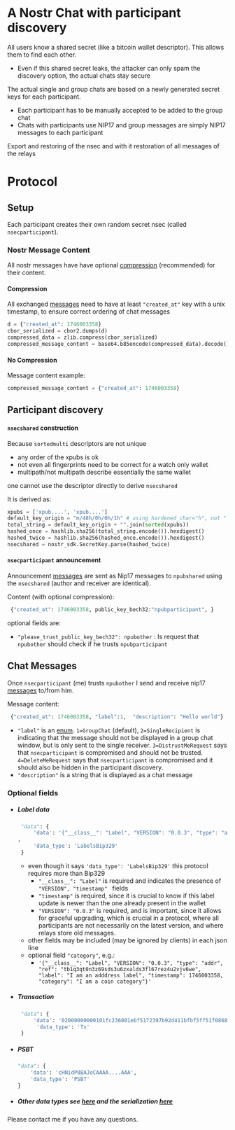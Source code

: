 # A Nostr Chat with participant discovery

All users know a shared secret (like a bitcoin wallet descriptor). This allows them to find each other. 
  * Even if this shared secret leaks, the attacker can only spam the discovery option, the actual chats stay secure

The actual single and group chats are based on a newly generated secret keys for each participant.
  * Each participant has to be manually accepted to be added to the group chat
  * Chats with participants use NIP17 and group messages are simply NIP17 messages to each participant 

Export and restoring of the nsec and with it restoration of all messages of the relays







# Protocol

## Setup

Each participant creates their own random secret nsec (called `nsecparticipant`).

### Nostr Message Content

All nostr messages have have optional [compression](https://github.com/andreasgriffin/bitcoin-nostr-chat/blob/bcdeb0659c3bb9dfeec4987d9b228460338fa0f2/bitcoin_nostr_chat/base_dm.py#L75) (recommended) for their content. 

#### Compression

All exchanged [messages](https://github.com/andreasgriffin/bitcoin-nostr-chat/blob/bcdeb0659c3bb9dfeec4987d9b228460338fa0f2/bitcoin_nostr_chat/base_dm.py#L50) need to have at least `"created_at"` key with a unix timestamp, to ensure correct ordering of chat messages

```python
d = {"created_at": 1746003358}
cbor_serialized = cbor2.dumps(d)
compressed_data = zlib.compress(cbor_serialized)
compressed_message_content = base64.b85encode(compressed_data).decode()
```

#### No Compression

Message content example: 

```python
compressed_message_content = {"created_at": 1746003358}
```



## Participant discovery

#### `nsecshared` construction

Because `sortedmulti`  descriptors are not unique

- any order of the xpubs is ok
- not even all fingerprints need to be correct for a watch only wallet
-  multipath/not multipath describe essentially the same wallet

 one cannot use the descriptor directly to derive `nsecshared`

It is derived as:

````python
xpubs = ['xpub....', 'xpub....']
default_key_origin = "m/48h/0h/0h/1h" # using hardened_char="h", not "'"
total_string = default_key_origin + "".join(sorted(xpubs))
hashed_once = hashlib.sha256(total_string.encode()).hexdigest()
hashed_twice = hashlib.sha256(hashed_once.encode()).hexdigest() 
nsecshared = nostr_sdk.SecretKey.parse(hashed_twice)
````

#### `nsecparticipant` announcement

Announcement [messages](https://github.com/andreasgriffin/bitcoin-nostr-chat/blob/bcdeb0659c3bb9dfeec4987d9b228460338fa0f2/bitcoin_nostr_chat/protocol_dm.py#L42) are sent as Nip17 messages to `npubshared` using the `nsecshared` (author and receiver are identical).

Content (with optional compression):

````python
 {"created_at": 1746003358, public_key_bech32:"npubparticipant", }
````

optional fields are:

- `"please_trust_public_key_bech32": npubother` :  Is  request that `npubother` should check if he trusts `npubparticipant`

## Chat Messages

Once `nsecparticipant` (me) trusts `npubother` I send and receive nip17 [messages](https://github.com/andreasgriffin/bitcoin-nostr-chat/blob/a0e16671308822442f313f686174d2c46b6231e2/bitcoin_nostr_chat/bitcoin_dm.py#L61) to/from him.

Message content:

````python
 {"created_at": 1746003358, "label":1,  "description": "Hello world"}
````

* `"label"` is an [enum](https://github.com/andreasgriffin/bitcoin-nostr-chat/blob/a0e16671308822442f313f686174d2c46b6231e2/bitcoin_nostr_chat/bitcoin_dm.py#L46).  `1=GroupChat` (default),   `2=SingleRecipient` is indicating that the message should not be displayed in a group chat window, but is only sent to the single receiver. `3=DistrustMeRequest`  says that `nsecparticipant` is compromised and should not be trusted. `4=DeleteMeRequest`  says that `nsecparticipant` is compromised and it should also be hidden in the participant discovery. 
* `"description"` is a string that is displayed as a chat message

### Optional fields

- ##### Label data

  ````python
   "data": {
       'data': '{"__class__": "Label", "VERSION": "0.0.3", "type": "addr", "ref": "tb1q3qt0n3z69sds3u6zxalds3fl67rez4u2vjv6we", "label": "I am an adddress label", "timestamp": 1746003358}\n{"__class__": "Label", "VERSION": "0.0.3", "type": "addr", "ref": "tb1qmx7ke6j0amadeca65xqxpwh0utju5g3u55na9a", "label": "I am an adddress label too", "timestamp": 1746003358}'
  ,
       'data_type': 'LabelsBip329'
   }
  ````

  - even though it says `'data_type': 'LabelsBip329'` this protocol requires more than Bip329
    - `"__class__": "Label"` is required and indicates the presence of `"VERSION", "timestamp" ` fields
    - `"timestamp"` is required, since it is crucial to know if this label update is newer than the one already present in the wallet
    - `"VERSION": "0.0.3"` is required, and is important, since it allows for graceful upgrading, which is crucial in a protocol, where all participants are not necessarily on the latest version, and where relays store old messages.
  - other fields may be included (may be ignored by clients)  in each json line
  - optional field `"category"`, e.g.:
    - `'{"__class__": "Label", "VERSION": "0.0.3", "type": "addr", "ref": "tb1q3qt0n3z69sds3u6zxalds3fl67rez4u2vjv6we", "label": "I am an adddress label", "timestamp": 1746003358, "category": "I am a coin category"}'`

- ##### Transaction 

  ````python
   "data": { 
       'data': '02000000000101fc236001ebf5172397b92d411bfbf5ff51f08686e2443e248d0c2ed216d6ef070000000000fdffffff012709000000000000160014cbcd06e51299d26952ceed9b22fda644aa7df1220247304402203cb08c4b6b6410ed5b49532059c2ba6f525c2e59bf0edb013f830876f5ee0da702206f8e97552d0f8a6b0359431b58395aa42dc1ca12d26a1b8ca184cfd9e87187ef012102581ea439b4a084c2945eec9b57da1621c5792b4209eab4fd26c284720219ebb7070c0000', 
    	'data_type': 'Tx'
   }
  ````


- ##### PSBT 

  ````python
  "data": { 
      'data': 'cHNidP8BAJoCAAAA....AAA', 
      'data_type': 'PSBT'
  }
  ````

- ##### Other data types see [here](https://github.com/andreasgriffin/bitcoin-qr-tools/blob/afc9d6c552838d02e48f02abe69905116d372a5d/bitcoin_qr_tools/data.py#L33) and the serialization [here](https://github.com/andreasgriffin/bitcoin-qr-tools/blob/afc9d6c552838d02e48f02abe69905116d372a5d/bitcoin_qr_tools/data.py#L774)



Please contact me if you have any questions.

